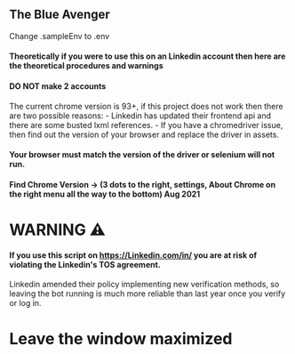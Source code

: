 ## The Blue Avenger 

Change .sampleEnv to .env

#### Theoretically if you were to use this on an Linkedin account then here are the theoretical procedures and warnings

#### DO NOT make 2 accounts

The current chrome version is 93+, if this project does not work then there are two possible reasons:
    - Linkedin has updated their frontend api and there are some busted lxml references.
    - If you have a chromedriver issue, then find out the version of your browser and replace the driver in assets.

#### Your browser must match the version of the driver or selenium will not run.
#### Find Chrome Version -> (3 dots to the right, settings, About Chrome on the right menu all the way to the bottom) Aug 2021


# WARNING :warning:

#### If you use this script on https://Linkedin.com/in/ you are at risk of violating the Linkedin's TOS agreement. 

Linkedin amended their policy implementing new verification methods, so leaving the bot running is much more reliable than last year once you verify or log in.

# Leave the window maximized
